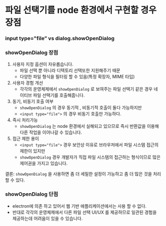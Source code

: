 # 파일 선택기를 node 환경에서 구현할 경우 장점

### **input type="file”** vs **dialog.showOpenDialog**

### showOpenDialog  장점

1. 사용자 지정 옵션이 자유롭습니다.
    - 파일 선택 뿐 아니라 디텍토리 선택또한 지원해주기 때문
    - 다양한 파일 형식을 필터링 할 수 있음(특정 확장자, MIME 타입)
2. 사용자 경험 개선
    - 각각의 운영체제에서 `showOpenDialog` 로 보여주는 파일 선택기 같은 경우 네이티브 파일 선택기를 호출해줍니다.
3. 동기, 비동기 호출 여부
    - `showOpenDialog` 의 경우 동기적 , 비동기적 호출이 둘다 가능하지만
    - `<input type="file">` 의 경우 비동기 호출만 가능하다.
4. 즉시 처리가능
    - `showOpenDialog` 는 node 환경에서 실해되고 있으므로 즉시 반환값을 이용해 다른 작업을 이어나갈 수 있습니다.
5. 접근 제한 용이
    - `<input type="file">` 경우 보안상 이유로 브라우저에서 파일 시스템 접근의 제한이 있지만
    - `showOpenDialog` 경우 개발자가 직접 파일 시스템의 접근하는 형식이므로 많은 제어권을 가지고 있습니다.

결론: `showOpenDialog` 을 사용하면 좀 더 세밀한 설정이 가능하고 좀 더 많은 것을 처리 할 수 있다.

### showOpenDialog  단점

- electron에 의존 하고 있어서 웹 기반 애플리케이션에서는 사용 할 수 없다.
- 반대로 각각의 운영체제에서 다른 파일 선택 UI/UX 를 제공하므로 일관된 경험을 제공하는데 어려움이 있을 수 있습니다.